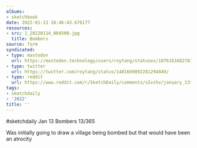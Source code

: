 ```yaml
---
albums:
- sketchbook
date: 2022-01-13 16:46:43.676177
resources:
- src: 1_20220114_004500.jpg
  title: Bombers
source: form
syndicated:
- type: mastodon
  url: https://mastodon.technology/users/roytang/statuses/107616168278307081
- type: twitter
  url: https://twitter.com/roytang/status/1481669092281294849/
- type: reddit
  url: https://www.reddit.com/r/SketchDaily/comments/s2vzhv/january_13th_explosive/hsi8ewp/
tags:
- sketchdaily
- '2022'
title: ''
---
```


#sketchdaily Jan 13 Bombers 13/365

Was initially going to draw a village being bombed but that would have been an atrocity